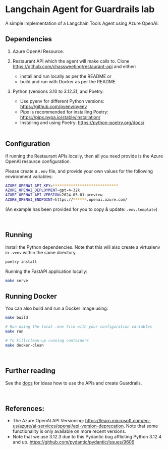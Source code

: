 # Langchain Agent for Guardrails lab 

A simple implementation of a Langchain Tools Agent using Azure OpenAI. 

## Dependencies 

1. Azure OpenAI Resource.  

2. Restaurant API which the agent will make calls to.  Clone https://github.com/chassweeting/restaurant-api and either:
   - install and run locally as per the README or 
   - build and run with Docker as per the README
   
3. Python (versions 3.10 to 3.12.3), and Poetry.
   - Use pyenv for different Python versions: https://github.com/pyenv/pyenv
   - Pipx is recommended for installing Poetry: https://pipx.pypa.io/stable/installation/ 
   - Installing and using Poetry: https://python-poetry.org/docs/
   
   <br>

## Configuration 

If running the Restaurant APIs locally, then all you need provide is the Azure OpenAI resource configuration. 

Please create a `.env` file, and provide your own values for the following environment variables: 
 
```bash
AZURE_OPENAI_API_KEY=*****************************
AZURE_OPENAI_DEPLOYMENT=gpt-4-32k
AZURE_OPENAI_API_VERSION=2024-05-01-preview
AZURE_OPENAI_ENDPOINT=https://******.openai.azure.com/
```

(An example has been provided for you to copy & update: `.env.template`) 

<br>

## Running 

Install the Python dependencies. Note that this will also create a virtualenv in `.venv` within the same directory. 

```bash 
poetry install
```

Running the FastAPI application locally: 

```bash 
make serve 
```


## Running Docker 

You can also build and run a Docker image using: 

```bash 
make build

# Run using the local .env file with your configuration variables 
make run 

# To kill/clean-up running containers
make docker-clean
```
<br>


## Further reading 

See the [docs](/docs) for ideas how to use the APIs and create Guardrails. 

<br>


## References: 

- The Azure OpenAI API Versioning:  https://learn.microsoft.com/en-us/azure/ai-services/openai/api-version-deprecation.  Note that some functionality is only available on more recent versions.
- Note that we use 3.12.3 due to this Pydantic bug afflicting Python 3.12.4 and up. https://github.com/pydantic/pydantic/issues/9609
